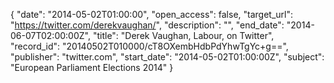 {
  "date": "2014-05-02T01:00:00", 
  "open_access": false, 
  "target_url": "https://twitter.com/derekvaughan/", 
  "description": "", 
  "end_date": "2014-06-07T02:00:00Z", 
  "title": "Derek Vaughan, Labour, on Twitter", 
  "record_id": "20140502T010000/cT8OXembHdbPdYhwTgYc+g==", 
  "publisher": "twitter.com", 
  "start_date": "2014-05-02T01:00:00Z", 
  "subject": "European Parliament Elections 2014"
}

